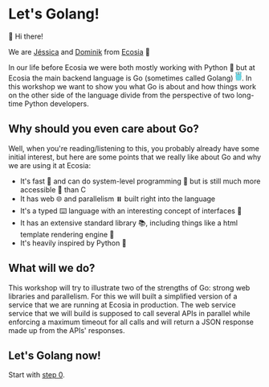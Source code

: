 # Let's Golang!

👋 Hi there!

We are [Jéssica](https://github.com/jessicalins) and [Dominik](https://github.com/DoHe) from [Ecosia](https://www.ecosia.org/) 🌳

In our life before Ecosia we were both mostly working with Python 🐍 but at Ecosia the main backend language is Go (sometimes called Golang) ![golang mascot](./gopher.png). In this workshop we want to show you what Go is about and how things work on the other side of the language divide from the perspective of two long-time Python developers.

## Why should you even care about Go?

Well, when you're reading/listening to this, you probably already have some initial interest, but here are some points that we really like about Go and why we are using it at Ecosia:

* It's fast 🐎 and can do system-level programming 🔧 but is still much more accessible 🚪 than C
* It has web 🌐 and parallelism ⏸️ built right into the language
* It's a typed ⌨️ language with an interesting concept of interfaces 👥
* It has an extensive standard library 📚, including things like a html template rendering engine 📄
* It's heavily inspired by Python 🐍

## What will we do?

This workshop will try to illustrate two of the strengths of Go: strong web libraries and parallelism. For this we will built a simplified version of a service that we are running at Ecosia in production. The web service service that we will build is supposed to call several APIs in parallel while enforcing a maximum timeout for all calls and will return a JSON response made up from the APIs' responses.

## Let's Golang now!

Start with [step 0](./0-&#45;-Getting-started).
